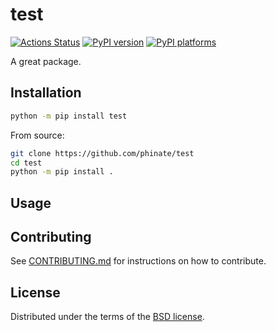 # test

[![Actions Status][actions-badge]][actions-link]
[![PyPI version][pypi-version]][pypi-link]
[![PyPI platforms][pypi-platforms]][pypi-link]

A great package.

## Installation

```bash
python -m pip install test
```

From source:
```bash
git clone https://github.com/phinate/test
cd test
python -m pip install .
```

## Usage


## Contributing

See [CONTRIBUTING.md](CONTRIBUTING.md) for instructions on how to contribute.

## License

Distributed under the terms of the [BSD license](LICENSE).


<!-- prettier-ignore-start -->
[actions-badge]:            https://github.com/phinate/test/workflows/CI/badge.svg
[actions-link]:             https://github.com/phinate/test/actions
[pypi-link]:                https://pypi.org/project/test/
[pypi-platforms]:           https://img.shields.io/pypi/pyversions/test
[pypi-version]:             https://img.shields.io/pypi/v/test
<!-- prettier-ignore-end -->
